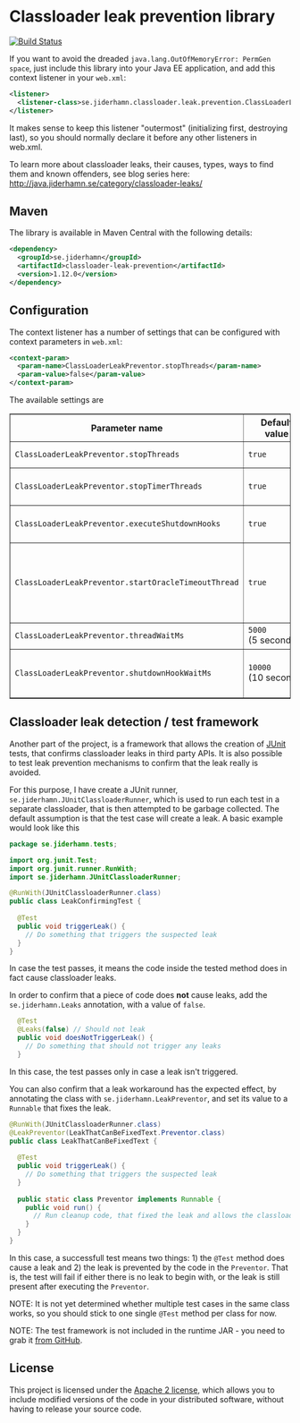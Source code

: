 # Classloader leak prevention library
[![Build Status](https://api.travis-ci.org/mjiderhamn/classloader-leak-prevention.png)](http://travis-ci.org/mjiderhamn/classloader-leak-prevention)

If you want to avoid the dreaded `java.lang.OutOfMemoryError: PermGen space`, just include this library into your Java EE application, and add this context listener in your `web.xml`:

```xml
<listener>
  <listener-class>se.jiderhamn.classloader.leak.prevention.ClassLoaderLeakPreventor</listener-class>
</listener>
```

It makes sense to keep this listener "outermost" (initializing first, destroying last), so you should normally declare it before any other listeners in web.xml.

To learn more about classloader leaks, their causes, types, ways to find them and known offenders, see blog series here: http://java.jiderhamn.se/category/classloader-leaks/

## Maven
The library is available in Maven Central with the following details:

```xml
<dependency>
  <groupId>se.jiderhamn</groupId>
  <artifactId>classloader-leak-prevention</artifactId>
  <version>1.12.0</version>
</dependency>
```

## Configuration
The context listener has a number of settings that can be configured with context parameters in <code>web.xml</code>:
 
```xml
<context-param>
  <param-name>ClassLoaderLeakPreventor.stopThreads</param-name>
  <param-value>false</param-value>
</context-param>
```
 
 The available settings are
 <table border="1">
   <tr>
     <th>Parameter name</th>
     <th>Default value</th>
     <th>Description</th>
   </tr>
   <tr>
     <td><code>ClassLoaderLeakPreventor.stopThreads</code></td>
     <td><code>true</code></td>
     <td>Should threads tied to the web app classloader be forced to stop at application shutdown?</td>
   </tr>
   <tr>
     <td><code>ClassLoaderLeakPreventor.stopTimerThreads</code></td>
     <td><code>true</code></td>
     <td>Should Timer threads tied to the web app classloader be forced to stop at application shutdown?</td>
   </tr>
   <tr>
     <td><code>ClassLoaderLeakPreventor.executeShutdownHooks</td>
     <td><code>true</code></td>
     <td>Should shutdown hooks registered from the application be executed at application shutdown?</td>
   </tr>
   <tr>
     <td><code>ClassLoaderLeakPreventor.startOracleTimeoutThread</td>
     <td><code>true</code></td>
     <td>
       Should the <code>oracle.jdbc.driver.OracleTimeoutPollingThread</code> thread be forced to start with system ClassLoader,
       in case Oracle JDBC driver is present? This is normally a good idea, but can be disabled in case the Oracle JDBC
       driver is not used even though it is on the classpath.
     </td>
   </tr>
   <tr>
     <td><code>ClassLoaderLeakPreventor.threadWaitMs</td>
     <td nowrap="nowrap"><code>5000</code><br />(5 seconds)</td>
     <td>No of milliseconds to wait for threads to finish execution, before stopping them.</td>
   </tr>
   <tr>
     <td><code>ClassLoaderLeakPreventor.shutdownHookWaitMs</code></td>
     <td nowrap="nowrap"><code>10000</code><br />(10 seconds)</td>
     <td>
       No of milliseconds to wait for shutdown hooks to finish execution, before stopping them.
       If set to -1 there will be no waiting at all, but Thread is allowed to run until finished.
     </td>
   </tr>
 </table>

## Classloader leak detection / test framework

Another part of the project, is a framework that allows the creation of <a href="http://junit.org/">JUnit</a> tests, that confirms classloader leaks in third party APIs. It is also possible to test leak prevention mechanisms to confirm that the leak really is avoided.

For this purpose, I have create a JUnit runner, <code>se.jiderhamn.JUnitClassloaderRunner</code>, which is used to run each test in a separate classloader, that is then attempted to be garbage collected. The default assumption is that the test case will create a leak. A basic example would look like this

```java
package se.jiderhamn.tests;

import org.junit.Test;
import org.junit.runner.RunWith;
import se.jiderhamn.JUnitClassloaderRunner;

@RunWith(JUnitClassloaderRunner.class)
public class LeakConfirmingTest {
  
  @Test
  public void triggerLeak() {
    // Do something that triggers the suspected leak
  }
}
```

In case the test passes, it means the code inside the tested method does in fact cause classloader leaks.

In order to confirm that a piece of code does <strong>not</strong> cause leaks, add the <code>se.jiderhamn.Leaks</code> annotation, with a value of `false`.
```java
  @Test
  @Leaks(false) // Should not leak
  public void doesNotTriggerLeak() {
    // Do something that should not trigger any leaks
  }
```
In this case, the test passes only in case a leak isn't triggered.

You can also confirm that a leak workaround has the expected effect, by annotating the class with <code>se.jiderhamn.LeakPreventor</code>, and set its value to a <code>Runnable</code> that fixes the leak.
```java
@RunWith(JUnitClassloaderRunner.class)
@LeakPreventor(LeakThatCanBeFixedText.Preventor.class)
public class LeakThatCanBeFixedText {
  
  @Test
  public void triggerLeak() {
    // Do something that triggers the suspected leak
  }
  
  public static class Preventor implements Runnable {
    public void run() {
      // Run cleanup code, that fixed the leak and allows the classloader to be GC:ed
    }
  }
}
```
In this case, a successfull test means two things: 1) the <code>@Test</code> method does cause a leak and 2) the leak is prevented by the code in the <code>Preventor</code>. That is, the test will fail if either there is no leak to begin with, or the leak is still present after executing the <code>Preventor</code>.

NOTE: It is not yet determined whether multiple test cases in the same class works, so you should stick to one single <code>@Test</code> method per class for now.

NOTE: The test framework is not included in the runtime JAR - you need to grab it <a href="https://github.com/mjiderhamn/classloader-leak-prevention">from GitHub</a>.

## License

This project is licensed under the <a href="http://www.apache.org/licenses/LICENSE-2.0">Apache 2 license</a>, which allows you to include modified versions of the code in your distributed software, without having to release your source code.